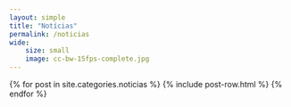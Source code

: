 ```yaml
---
layout: simple
title: "Notícias"
permalink: /noticias
wide:
    size: small
    image: cc-bw-15fps-complete.jpg
---
```


<section class="mt-5">
  <div class="container">
    <div class="row">
      <div class="col-12 text-left">
        {% for post in site.categories.noticias %}
            {% include post-row.html %}
        {% endfor %}
      </div>
    </div>
  </div>
</section>
